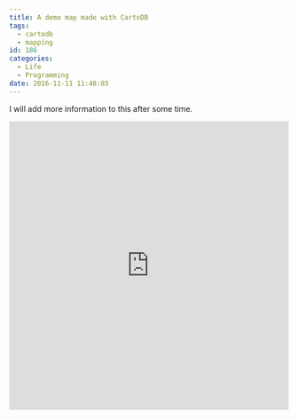 ```yaml
---
title: A demo map made with CartoDB
tags:
  - cartodb
  - mapping
id: 186
categories:
  - Life
  - Programming
date: 2016-11-11 11:48:03
---
```


I will add more information to this after some time.

<iframe width="100%" height="520" frameborder="0" src="https://luliu.carto.com/viz/f3cb9296-a796-11e6-850e-0e05a8b3e3d7/embed_map" allowfullscreen webkitallowfullscreen mozallowfullscreen oallowfullscreen msallowfullscreen></iframe>